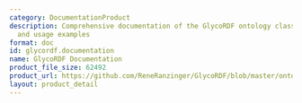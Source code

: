 ```yaml
---
category: DocumentationProduct
description: Comprehensive documentation of the GlycoRDF ontology classes, predicates,
  and usage examples
format: doc
id: glycordf.documentation
name: GlycoRDF Documentation
product_file_size: 62492
product_url: https://github.com/ReneRanzinger/GlycoRDF/blob/master/ontology/documentation.docx
layout: product_detail
---
```

